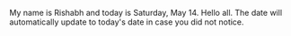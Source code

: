 My name is Rishabh and today is Saturday, May 14. Hello all. The date will automatically update to today's date in case you did not notice.
